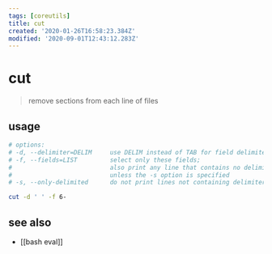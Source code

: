 ```yaml
---
tags: [coreutils]
title: cut
created: '2020-01-26T16:58:23.384Z'
modified: '2020-09-01T12:43:12.283Z'
---
```


# cut

> remove sections from each line of files 

## usage
```sh
# options:
# -d, --delimiter=DELIM     use DELIM instead of TAB for field delimiter 
# -f, --fields=LIST         select only these fields; 
#                           also print any line that contains no delimiter character, 
#                           unless the -s option is specified
# -s, --only-delimited      do not print lines not containing delimiters 

cut -d ' ' -f 6-
```
## see also
- [[bash eval]]
